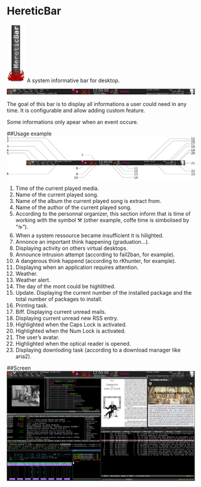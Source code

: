 # HereticBar

![Logo](./logo.png)
A system informative bar for desktop.

![Prevew image](./preview.png)

The goal of this bar is to display all informations a user could need in any time. It is configurable and allow adding custom feature.

Some informations only apear when an event occure.

##Usage example
![Legend](./legend.png)

1. Time of the current played media.
2. Name of the current played song.
3. Name of the album the current played song is extract from.
4. Name of the author of the current played song.
5. According to the personnal organizer, this section inform that is time of working with the symbol ⚒ (other example, coffe time is simbolised by “☕”).
6. When a system ressource became insufficient it is hilighted.
7. Annonce an important think happening (graduation…).
8. Displaying activity on others virtual desktops.
9. Announce intrusion attempt (according to fail2ban, for example).
10. A dangerous think happend (according to rKhunter, for example).
11. Displaying when an application requires attention.
12. Weather.
13. Weather alert.
14. The day of the mont could be highlithed.
15. Update. Displaying the current number of the installed package and the total number of packages to install.
16. Printing task.
17. Biff. Displaying current unread mails.
18. Displaying current unread new RSS entry.
19. Highlighted when the Caps Lock is activated.
20. Highlighted when the Num Lock is activated.
21. The user’s avatar.
22. Highlighted when the optical reader is opened.
23. Displaying downloding task (according to a download manager like aria2).

##Screen
![Screenshot](./screen.png)
